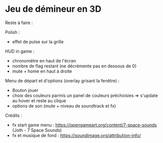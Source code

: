 # Jeu de démineur en 3D

Reste à faire :

Polish :

-   effet de pulse sur la grille

HUD in game :

-   chronomètre en haut de l'écran
-   nombre de flag restant (ne décrémente pas en dessous de 0)
-   mute + home en haut à droite

Menu de départ et d'options (overlay grisant la fenêtre) :

-   Bouton jouer
-   choix des couleurs parmis un panel de couleurs préchoisies
    => s'update au hover et reste au clique
-   options de son (mute + niveau de soundtrack et fx)

Crédits :

-   fx start game menu : https://opengameart.org/content/7-space-sounds (Joth - 7 Space Sounds)
-   fx et musique de fond : https://soundimage.org/attribution-info/
